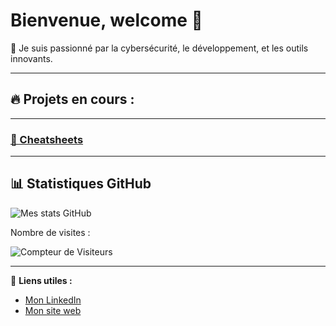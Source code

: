 
# Bienvenue, welcome 👋

🌟 Je suis passionné par la cybersécurité, le développement, et les outils innovants.

---

## 🔥 Projets en cours :


---

### [📜 Cheatsheets](https://github.com/sam69100/Cheatsheets) 


---

## 📊 Statistiques GitHub
![Mes stats GitHub](https://github-readme-stats.vercel.app/api?username=sam69100&show_icons=true&theme=radical)



Nombre de visites : 

![Compteur de Visiteurs](https://profile-counter.glitch.me/sam69100/count.svg)


---

🔗 **Liens utiles :**
- [Mon LinkedIn](https://)
- [Mon site web](https://)


